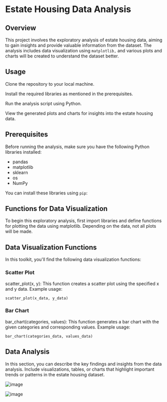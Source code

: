 # Estate Housing Data Analysis

## Overview

This project involves the exploratory analysis of estate housing data, aiming to gain insights and provide valuable information from the dataset. The analysis includes data visualization using `matplotlib,` and various plots and charts will be created to understand the dataset better.

## Usage

Clone the repository to your local machine.

Install the required libraries as mentioned in the prerequisites.

Run the analysis script using Python.

View the generated plots and charts for insights into the estate housing data.


## Prerequisites

Before running the analysis, make sure you have the following Python libraries installed:

- pandas
- matplotlib
- sklearn
- os
- NumPy

You can install these libraries using `pip`:


## Functions for Data Visualization
To begin this exploratory analysis, first import libraries and define functions for plotting the data using matplotlib. Depending on the data, not all plots will be made.

## Data Visualization Functions
In this toolkit, you'll find the following data visualization functions:

### Scatter Plot
scatter_plot(x, y): This function creates a scatter plot using the specified x and y data.
Example usage:

```scatter_plot(x_data, y_data)```
### Bar Chart
bar_chart(categories, values): This function generates a bar chart with the given categories and corresponding values.
Example usage:

```bar_chart(categories_data, values_data)```

## Data Analysis
In this section, you can describe the key findings and insights from the data analysis. Include visualizations, tables, or charts that highlight important trends or patterns in the estate housing dataset.

![image](https://github.com/MuyiwaNau/Estate-housing-dataset/assets/34709932/b40cf1d3-2fe2-4951-a2e7-7d49a8882db3)


![image](https://github.com/MuyiwaNau/Estate-housing-dataset/assets/34709932/6942d3e2-798d-4598-941e-26951e9253c2)



